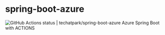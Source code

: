 # spring-boot-azure
![GitHub Actions status | techatpark/spring-boot-azure](https://github.com/techatpark/spring-boot-azure/workflows/master.svg)
Azure Spring Boot with ACTIONS
